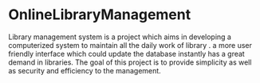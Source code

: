 # OnlineLibraryManagement
Library management system is a project which aims in developing a computerized system to maintain all the daily work of library .
a more user friendly interface which could update the database instantly has a great demand in libraries. 
The goal of this project is to provide simplicity as well as security and efficiency to the management. 
